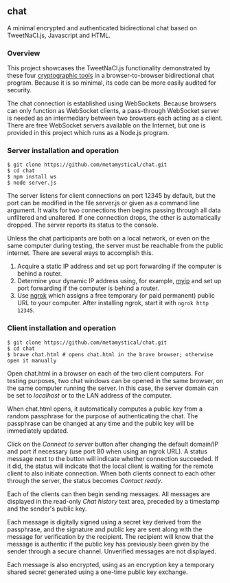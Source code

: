 ## chat
A minimal encrypted and authenticated bidirectional chat based on TweetNaCl.js, Javascript and HTML.

### Overview

This project showcases the TweetNaCl.js functionality demonstrated by these four [cryptographic tools](https://metamystical.github.io/) in a browser-to-browser bidirectional chat program. Because it is so minimal, its code can be more easily audited for security. 

The chat connection is established using WebSockets. Because browsers can only function as WebSocket clients, a pass-through WebSocket server is needed as an intermediary between two browsers each acting as a client. There are free WebSocket servers available on the Internet, but one is provided in this project which runs as a Node.js program.

### Server installation and operation
```
$ git clone https://github.com/metamystical/chat.git
$ cd chat
$ npm install ws
$ node server.js
```    
The server listens for client connections on port 12345 by default, but the port can be modified in the file server.js or given as a command line argument. It waits for two connections then begins passing through all data unfiltered and unaltered. If one connection drops, the other is automatically dropped. The server reports its status to the console.

Unless the chat participants are both on a local network, or even on the same computer during testing, the server must be reachable from the public internet. There are several ways to accomplish this.

1. Acquire a static IP address and set up port forwarding if the computer is behind a router.
2. Determine your dynamic IP address using, for example, [myip](https://www.myip.com/) and set up port forwarding if the computer is behind a router.
3. Use [ngrok](https://ngrok.com/) which assigns a free temporary (or paid permanent) public URL to your computer. After installing ngrok, start it with `ngrok http 12345`.

### Client installation and operation
```
$ git clone https://github.com/metamystical/chat.git
$ cd chat
$ brave chat.html # opens chat.html in the brave browser; otherwise open it manually
```                 
Open chat.html in a browser on each of the two client computers. For testing purposes, two chat windows can be opened in the same browser, on the same computer running the server. In this case, the server domain can be set to *localhost* or to the LAN address of the computer.

When chat.html opens, it automatically computes a public key from a random passphrase for the purpose of authenticating the chat. The passphrase can be changed at any time and the public key will be immediately updated.

Click on the *Connect to server* button after changing the default domain/IP and port if necessary (use port 80 when using an ngrok URL). A status message next to the button will indicate whether connection succeeded. If it did, the status will indicate that the local client is waiting for the remote client to also initiate connection. When both clients connect to each other through the server, the status becomes *Contact ready*.

Each of the clients can then begin sending messages. All messages are displayed in the read-only *Chat history* text area, preceded by a timestamp and the sender's public key.

Each message is digitally signed using a secret key derived from the passphrase, and the signature and public key are sent along with the message for verification by the recipient. The recipient will know that the message is authentic if the public key has previously been given by the sender through a secure channel. Unverified messages are not displayed.

Each message is also encrypted, using as an encryption key a temporary shared secret generated using a one-time public key exchange.
